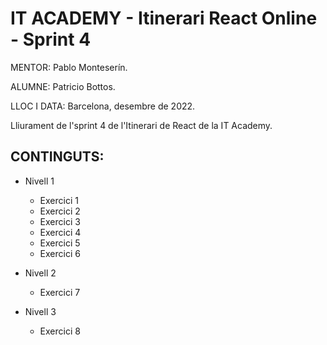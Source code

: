 # IT ACADEMY - Itinerari React Online - Sprint 4

MENTOR: Pablo Monteserín.

ALUMNE: Patricio Bottos. 

LLOC I DATA: Barcelona, desembre de 2022.


Lliurament de l'sprint 4 de l'Itinerari de React de la IT Academy.

## CONTINGUTS:
- Nivell 1
  - Exercici 1
  - Exercici 2
  - Exercici 3
  - Exercici 4
  - Exercici 5
  - Exercici 6
  
- Nivell 2
  - Exercici 7
 
- Nivell 3
  - Exercici 8
